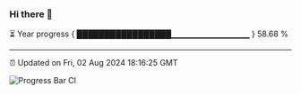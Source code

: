 ### Hi there 👋

⏳ Year progress { █████████████████▁▁▁▁▁▁▁▁▁▁▁▁▁ } 58.68 %

---

⏰ Updated on Fri, 02 Aug 2024 18:16:25 GMT

![Progress Bar CI](https://github.com/liununu/liununu/workflows/Progress%20Bar%20CI/badge.svg)
